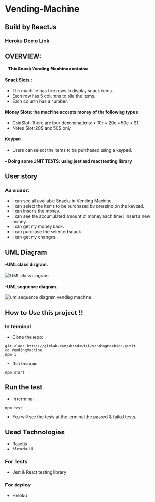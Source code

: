 # Vending-Machine
## Build by ReactJs

<!-- ![](https://media.giphy.com/media/xT5LMW6nbTu8pUHZgA/giphy.gif) -->

### [Heroku Demo Link](http://snacks-vending-machine.herokuapp.com/)

## OVERVIEW:
#### - This Snack Vending Machine contains: 
#### Snack Slots :
- The machine has five rows to display snack items.
- Each row has 5 columns to pile the items.
- Each column has a number.
#### Money Slots: the machine accepts money of the following types:
- CoinSlot: There are four denominations: • 10c • 20c • 50c • $1
- Notes Slot :20$ and 50$ only
#### Keypad
- Users can select the items to be purchased using a keypad.
#### - Doing some UNIT TESTS: using jest and react testing library


## User story
### As a user:
-  I can see all available Snacks in Vending Machine.
-  I can select the items to be purchased by pressing on the keypad.
-  I can inserts the money.
-  I can see the accumulated amount of money each time i insert a new money.
-  I can get my money back.
-  I can purchase the selected snack.
-  I can get my changes.

## UML Diagram
#### -UML class diagram.
![UML class diagram](https://i.ibb.co/HGwgLTf/VM.png) 

#### -UML sequence diagram.
![uml sequence diagram vending machine](https://i.ibb.co/Ks1vSZK/uml-sequence-diagram-vending-machine.jpg) 

## How to Use this project !!
### In terminal
- Clone the repo:
```
git clone https://github.com/aboodswiti/VendingMachine.gitit
cd VendingMachine
npm i
```
- Run the app:
```
npm start
```
## Run the test
- In terminal
```
npm test
```
- You will see the tests at the terminal the passed & failed tests. 

## Used Technologies
- Reactjs
- MaterialUi 
### For Tests
- Jest & React testing library 
### For deploy
- Heroku

